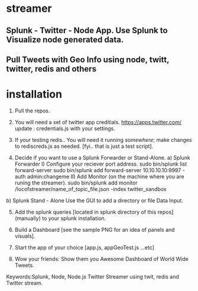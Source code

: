 # streamer
## Splunk - Twitter - Node App. Use Splunk to Visualize node generated data.
## Pull Tweets with Geo Info using node, twitt, twitter, redis and others

# installation
1) Pull the repos.

2) You will need a set of twitter app creditials. https://apps.twitter.com/
update : credentials.js with your settings. 

3) If your testing redis.. You will need it running *somewhere*; make changes
to rediscreds.js as needed. [fyi.. that is just a test script].

4) Decide if you want to use a Splunk Forwarder or Stand-Alone.
  a) Splunk Forwarder
    I)  Configure your reciever port address.
        sudo bin/splunk list forward-server
        sudo bin/splunk add forward-server 10.10.10.10:9997 -auth admin:changeme 
    II) Add Monitor (on the machine where you are runing the streamer).
        sudo bin/splunk add monitor /locofstreamer/name_of_topic_file.json -index twitter_sandbox
  
  b) Splunk Stand - Alone
    Use the GUI to add a directory or file Data Input.
 
5) Add the splunk queries [located in splunk directory of this repos] (manually) to your splunk installation.

6) Build a Dashboard [see the sample PNG for an idea of panels and visuals].

7) Start the app of your choice [app.js, appGeoTest.js ...etc]

9) Wow your friends: Show them you Awesome Dashboard of World Wide Tweets.

Keywords:Splunk, Node, Node.js Twitter Streamer using twit, redis and Twitter stream.
